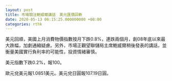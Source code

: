 ```yaml
---
layout: post
title: 市場關注鮑威爾講話　美元匯價回軟
date: 2020-05-13 06:15:25.000000000 +08:00
categories: rthk
---
```


美元回順，美國上月消費物價指數按月下跌0.8%，連跌兩個月，創08年底以來最大跌幅，加劇通縮疑慮。另外，市場正觀望聯儲局主席鮑威爾稍後發表的講話，並衡量美國實行負利率的可能性，投資情緒審慎。

美元指數下跌0.2%，報100。

歐元兌美元報1.0851美元。美元兌日圓報107.19日圓。
